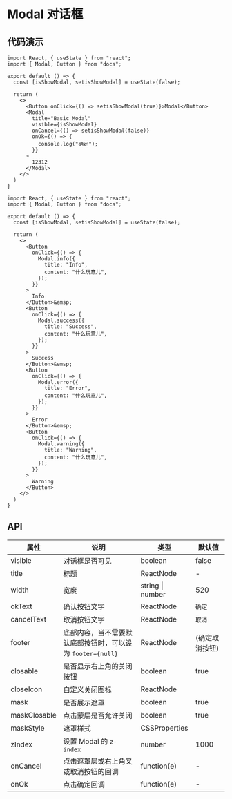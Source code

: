 
# Modal 对话框

## 代码演示

```tsx
import React, { useState } from "react";
import { Modal, Button } from "docs";

export default () => {
  const [isShowModal, setisShowModal] = useState(false);

  return (
    <>
      <Button onClick={() => setisShowModal(true)}>Modal</Button>
      <Modal
        title="Basic Modal"
        visible={isShowModal}
        onCancel={() => setisShowModal(false)}
        onOk={() => {
          console.log("确定");
        }}
      >
        12312
      </Modal>
    </>
  )
}
```


```tsx
import React, { useState } from "react";
import { Modal, Button } from "docs";

export default () => {
  const [isShowModal, setisShowModal] = useState(false);

  return (
    <>
      <Button
        onClick={() => {
          Modal.info({
            title: "Info",
            content: "什么玩意儿",
          });
        }}
      >
        Info
      </Button>&emsp;
      <Button
        onClick={() => {
          Modal.success({
            title: "Success",
            content: "什么玩意儿",
          });
        }}
      >
        Success
      </Button>&emsp;
      <Button
        onClick={() => {
          Modal.error({
            title: "Error",
            content: "什么玩意儿",
          });
        }}
      >
        Error
      </Button>&emsp;
      <Button
        onClick={() => {
          Modal.warning({
            title: "Warning",
            content: "什么玩意儿",
          });
        }}
      >
        Warning
      </Button>
    </>
  )
}
```

## API

| 属性         | 说明                                                       | 类型             | 默认值         |
| ------------ | ---------------------------------------------------------- | ---------------- | -------------- |
| visible      | 对话框是否可见                                             | boolean          | false          |
| title        | 标题                                                       | ReactNode        | -              |
| width        | 宽度                                                       | string \| number | 520            |
| okText       | 确认按钮文字                                               | ReactNode        | `确定`         |
| cancelText   | 取消按钮文字                                               | ReactNode        | `取消`         |
| footer       | 底部内容，当不需要默认底部按钮时，可以设为 `footer={null}` | ReactNode        | (确定取消按钮) |
| closable     | 是否显示右上角的关闭按钮                                   | boolean          | true           |
| closeIcon    | 自定义关闭图标                                             | ReactNode        | <Close />      |
| mask         | 是否展示遮罩                                               | boolean          | true           |
| maskClosable | 点击蒙层是否允许关闭                                       | boolean          | true           |
| maskStyle    | 遮罩样式                                                   | CSSProperties    |                |
| zIndex       | 设置 Modal 的 `z-index`                                    | number           | 1000           |
| onCancel     | 点击遮罩层或右上角叉或取消按钮的回调                       | function(e)      | -              |
| onOk         | 点击确定回调                                               | function(e)      | -              |

